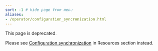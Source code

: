 ```yaml
---
sort: -1 # hide page from menu
aliases:
- /operator/configuration_syncronization.html
---
```


This page is deprecated. 

Please see [Configuration synchronization](./resources/README.md#configuration-synchronization) 
in Resources section instead.
